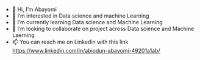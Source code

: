 - 👋 Hi, I’m Abayomi
- 👀 I’m interested in Data science and machine Learning 
- 🌱 I’m currently learning Data science and Machine Learning
- 💞️ I’m looking to collaborate on project across Data science and Machine Laerning 
- 📫 You can reach me on Linkedin with this link https://www.linkedin.com/in/abiodun-abayomi-49201a1ab/

<!---
Abayomi2020-data/Abayomi2020-data is a ✨ special ✨ repository because its `README.md` (this file) appears on your GitHub profile.
You can click the Preview link to take a look at your changes.
--->
